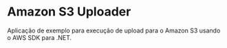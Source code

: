 # Amazon S3 Uploader
Aplicação de exemplo para execução de upload para o Amazon S3 usando o AWS SDK para .NET.
